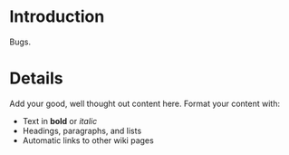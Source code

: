 # Introduction #

Bugs.


# Details #

Add your good, well thought out content here.  Format your content with:
  * Text in **bold** or _italic_
  * Headings, paragraphs, and lists
  * Automatic links to other wiki pages